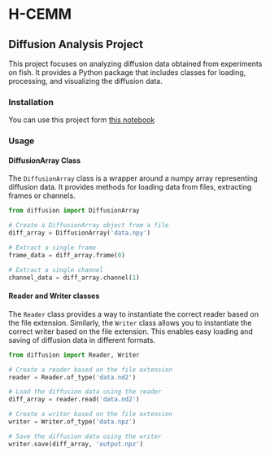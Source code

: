 # H-CEMM
## Diffusion Analysis Project

This project focuses on analyzing diffusion data obtained from experiments on fish. It provides a Python package that includes classes for loading, processing, and visualizing the diffusion data.

### Installation

You can use this project form [this notebook](https://colab.research.google.com/drive/1hF2iO7PVChLhxLPhayTbrtgaHG04MJVo?usp=sharing)

### Usage

#### DiffusionArray Class

The `DiffusionArray` class is a wrapper around a numpy array representing diffusion data. It provides methods for loading data from files, extracting frames or channels.

```python
from diffusion import DiffusionArray

# Create a DiffusionArray object from a file
diff_array = DiffusionArray('data.npy')

# Extract a single frame
frame_data = diff_array.frame(0)

# Extract a single channel
channel_data = diff_array.channel(1)

```

#### Reader and Writer classes

The `Reader` class provides a way to instantiate the correct reader based on the file extension. Similarly, the `Writer` class allows you to instantiate the correct writer based on the file extension. This enables easy loading and saving of diffusion data in different formats.

```python
from diffusion import Reader, Writer

# Create a reader based on the file extension
reader = Reader.of_type('data.nd2')

# Load the diffusion data using the reader
diff_array = reader.read('data.nd2')

# Create a writer based on the file extension
writer = Writer.of_type('data.npz')

# Save the diffusion data using the writer
writer.save(diff_array, 'output.npz')
```

